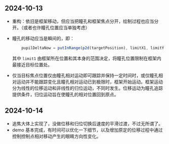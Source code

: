 ## 2024-10-13

- 重构：依旧是框架移动，但应当把瞳孔和框架焦点分开，绘制过程也应当分开。（或者也许瞳孔位置应当单独考虑）    

- 瞳孔的移动应当是瞬间的，即：    
    ```javascript
        pupilDeltaNow = putInRange(p2d(targetPosition), limitX1, limitY1)
    ```    
    其中 `limit1` 由框架所在位置和其本身的范围决定，将瞳孔位置限制在框架内最接近目标位置处。    
- 仅当目标焦点位置仅由瞳孔相对运动即可跟踪并保持一定时间时，或仅瞳孔相对运动并不能跟踪变化且瞳孔相对运动已到极限时，框架开始运动。框架运动分为线性的位移运动和非线性的归位运动，不同时发生。位移运动为瞳孔追踪提供条件，归位运动旨在使瞳孔的相对位置回到原点。

## 2024-10-14

- 追焦大体上实现了，没做位移和归位切换后速度的平滑过渡，不过无所谓了。
- demo 基本完成，有时间可以优化一下细节，以及增加原定的位移过程中通过控制控制点相对移动产生的眼睛方向性变化。
